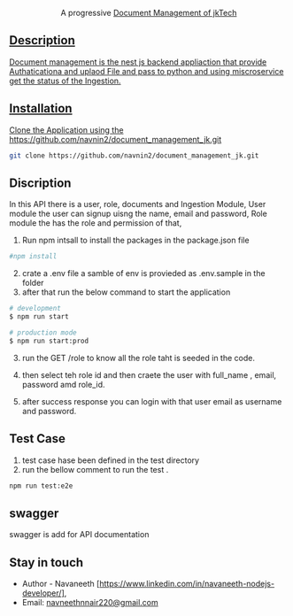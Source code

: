 <p align="center">A progressive <a href="http://nodejs.org" target="_blank">Document Management of jkTech</p>

## Description

Document management is the nest js backend appliaction that provide Authaticationa and uplaod File and pass to python and using miscroservice get the status of the Ingestion.

## Installation

Clone the Application using the https://github.com/navnin2/document_management_jk.git 
```bash
git clone https://github.com/navnin2/document_management_jk.git
```

## Discription

In this API there is a user, role, documents and Ingestion Module,
User module the user can signup uisng the name, email and password,
Role module the has the role and permission of that,

1. Run npm intsall to install the packages in the package.json file
 ```bash
#npm install
   ```
2. crate a .env file a samble of env is provieded as .env.sample in the folder
3. after that run the below command to start the application 
 ```bash
# development
$ npm run start

# production mode
$ npm run start:prod
```
3. run the  GET /role to know all the role taht is seeded in the code.

4. then select teh role id and then craete the user with full_name , email, password amd role_id.
5. after success response you can login with that user email as username and password.

## Test Case

1. test case hase been defined in the test directory
2. run the bellow comment to run the test .
```bash
npm run test:e2e
```

## swagger 
swagger is add for API documentation

## Stay in touch

- Author - Navaneeth [https://www.linkedin.com/in/navaneeth-nodejs-developer/], 
- Email: navneethnnair220@gmail.com


